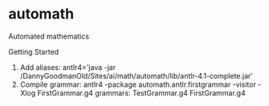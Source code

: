 automath
========

Automated mathematics

Getting Started
1. Add aliases:
    antlr4='java -jar /DannyGoodmanOld/Sites/ai/math/automath/lib/antlr-4.1-complete.jar'
2. Compile grammar:
    antlr4 -package automath.antlr.firstgrammar -visitor -Xlog FirstGrammar.g4
    grammars: TestGrammar.g4 FirstGrammar.g4
